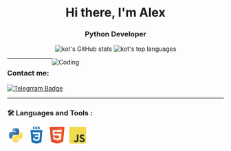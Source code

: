 
<div id="header" align="center">
  <h1>Hi there, I'm Alex</h1>
  <h3>Python Developer</h3>
</div>

<p align="center">
  <img height="180em" src="https://github-readme-stats.vercel.app/api?username=AlexSeley&show_icons=true&theme=tokyonight&count_private=true" alt="kot's GitHub stats" />
  <img height="180em" src="https://github-readme-stats.vercel.app/api/top-langs/?username=AlexSeley&layout=compact&theme=tokyonight" alt="kot's top languages" />
</p>

<img align="right" alt="Coding" width="400" src="https://raw.githubusercontent.com/gist/theAdityaNVS/f5b585d1082da2dffffea32434f37956/raw/7f9552d0a179b4f84059259fa878199e369b069c/GitHub-logo.gif">

---

### Contact me:
<div id="badges">
  <a href="https://t.me/heh_dude">
    <img src="https://img.shields.io/badge/Telegram-blue?style=for-the-badge&logo=telegram&logoColor=white" alt="Telegrram Badge"/>
  </a>
</div>


---

### :hammer_and_wrench: Languages and Tools :
<div>
  <img src="https://github.com/devicons/devicon/blob/master/icons/python/python-original.svg" title="Python" alt="Python" width="40" height="40"/>&nbsp;
  <img src="https://github.com/devicons/devicon/blob/master/icons/css3/css3-plain-wordmark.svg"  title="CSS3" alt="CSS" width="40" height="40"/>&nbsp;
  <img src="https://github.com/devicons/devicon/blob/master/icons/html5/html5-original.svg" title="HTML5" alt="HTML" width="40" height="40"/>&nbsp;
  <img src="https://github.com/devicons/devicon/blob/master/icons/javascript/javascript-original.svg" title="JavaScript" alt="JavaScript" width="40" height="40"/>&nbsp;
</div>
